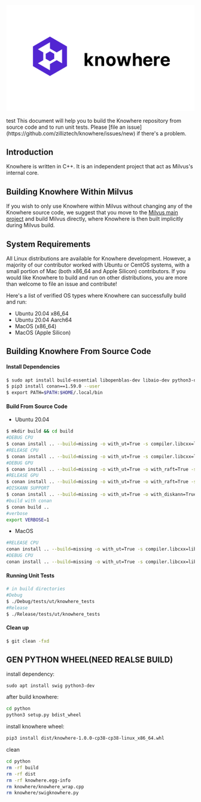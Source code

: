 <p>
    <img src="static/knowhere-logo.png" alt="Knowhere Logo"/>
</p>
test
This document will help you to build the Knowhere repository from source code and to run unit tests. Please [file an issue](https://github.com/zilliztech/knowhere/issues/new) if there's a problem.

## Introduction

Knowhere is written in C++. It is an independent project that act as Milvus's internal core.

## Building Knowhere Within Milvus

If you wish to only use Knowhere within Milvus without changing any of the Knowhere source code, we suggest that you move to the [Milvus main project](https://github.com/milvus-io/milvus) and build Milvus directly, where Knowhere is then built implicitly during Milvus build.

## System Requirements

All Linux distributions are available for Knowhere development. However, a majority of our contributor worked with Ubuntu or CentOS systems, with a small portion of Mac (both x86_64 and Apple Silicon) contributors. If you would like Knowhere to build and run on other distributions, you are more than welcome to file an issue and contribute!

Here's a list of verified OS types where Knowhere can successfully build and run:

- Ubuntu 20.04 x86_64
- Ubuntu 20.04 Aarch64
- MacOS (x86_64)
- MacOS (Apple Silicon)

## Building Knowhere From Source Code

#### Install Dependencies

```bash
$ sudo apt install build-essential libopenblas-dev libaio-dev python3-dev python3-pip
$ pip3 install conan==1.59.0 --user
$ export PATH=$PATH:$HOME/.local/bin
```

#### Build From Source Code

* Ubuntu 20.04

```bash
$ mkdir build && cd build
#DEBUG CPU
$ conan install .. --build=missing -o with_ut=True -s compiler.libcxx=libstdc++11 -s build_type=Debug
#RELEASE CPU
$ conan install .. --build=missing -o with_ut=True -s compiler.libcxx=libstdc++11 -s build_type=Release
#DEBUG GPU
$ conan install .. --build=missing -o with_ut=True -o with_raft=True -s compiler.libcxx=libstdc++11 -s build_type=Debug
#RELEASE GPU
$ conan install .. --build=missing -o with_ut=True -o with_raft=True -s compiler.libcxx=libstdc++11 -s build_type=Release
#DISKANN SUPPORT
$ conan install .. --build=missing -o with_ut=True -o with_diskann=True -s compiler.libcxx=libstdc++11 -s build_type=Debug/Release
#build with conan
$ conan build ..
#verbose
export VERBOSE=1
```

* MacOS

```bash
#RELEASE CPU
conan install .. --build=missing -o with_ut=True -s compiler.libcxx=libc++ -s build_type=Release
#DEBUG CPU
conan install .. --build=missing -o with_ut=True -s compiler.libcxx=libc++ -s build_type=Debug
```

#### Running Unit Tests

```bash
# in build directories
#Debug
$ ./Debug/tests/ut/knowhere_tests
#Release
$ ./Release/tests/ut/knowhere_tests
```

#### Clean up

```bash
$ git clean -fxd
```

## GEN PYTHON WHEEL(NEED REALSE BUILD)

install dependency:

```
sudo apt install swig python3-dev
```

after build knowhere:

```bash
cd python
python3 setup.py bdist_wheel
```

install knowhere wheel:

```bash
pip3 install dist/knowhere-1.0.0-cp38-cp38-linux_x86_64.whl
```

clean

```bash
cd python
rm -rf build
rm -rf dist
rm -rf knowhere.egg-info
rm knowhere/knowhere_wrap.cpp
rm knowhere/swigknowhere.py
```
